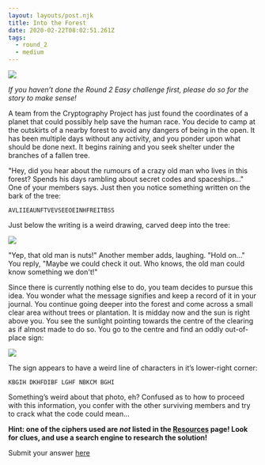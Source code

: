 ```yaml
---
layout: layouts/post.njk
title: Into the Forest
date: 2020-02-22T08:02:51.261Z
tags:
  - round_2
  - medium
---
```

![](/images/find_ship.jpg)

*If you haven’t done the Round 2 Easy challenge first, please do so for the story to make sense!*

A team from the Cryptography Project has just found the coordinates of a planet that could possibly help save the human race. You decide to camp at the outskirts of a nearby forest to avoid any dangers of being in the open. It has been multiple days without any activity, and you ponder upon what should be done next. It begins raining and you seek shelter under the branches of a fallen tree.

"Hey, did you hear about the rumours of a crazy old man who lives in this forest? Spends his days rambling about secret codes and spaceships..." One of your members says. Just then you notice something written on the bark of the tree:

`AVLIIEAUNFTVEVSEEOEINHFREITBSS`

Just below the writing is a weird drawing, carved deep into the tree:

![](/images/railfence.jpg)

"Yep, that old man is nuts!" Another member adds, laughing. "Hold on..." You reply, "Maybe we could check it out. Who knows, the old man could know something we don't!"

Since there is currently nothing else to do, you team decides to pursue this idea. You wonder what the message signifies and keep a record of it in your journal. You continue going deeper into the forest and come across a small clear area without trees or plantation. It is midday now and the sun is right above you. You see the sunlight pointing towards the centre of the clearing as if almost made to do so. You go to the centre and find an oddly out-of-place sign:

![](/images/amazon_logo.jpg)

The sign appears to have a weird line of characters in it’s lower-right corner:

`KBGIH DKHFDIBF LGHF NBKCM BGHI`

Something’s weird about that photo, eh? Confused as to how to proceed with this information, you confer with the other surviving members and try to crack what the code could mean…

**Hint: one of the ciphers used are *not* listed in the [Resources](/resources) page! Look for clues, and use a search engine to research the solution!**

Submit your answer [here](https://forms.gle/UYAQ8TM3Es3Pim7k7)

